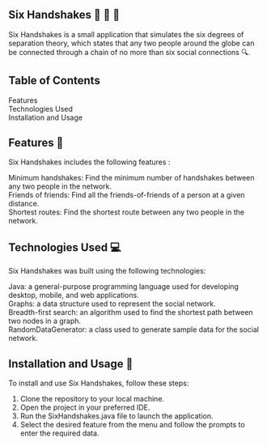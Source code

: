 ## Six Handshakes 🙌 🙌 🙌
Six Handshakes is a small application that simulates the six degrees of separation theory, which states that any two people around the globe can be connected through a chain of no more than six social connections 🔍.

## Table of Contents
Features </br>
Technologies Used </br>
Installation and Usage 
 

## Features 🚀
Six Handshakes includes the following features :

Minimum handshakes: Find the minimum number of handshakes between any two people in the network. </br>
Friends of friends: Find all the friends-of-friends of a person at a given distance. </br>
Shortest routes: Find the shortest route between any two people in the network. </br>
## Technologies Used 💻
Six Handshakes was built using the following technologies:

Java: a general-purpose programming language used for developing desktop, mobile, and web applications. </br>
Graphs: a data structure used to represent the social network. </br>
Breadth-first search: an algorithm used to find the shortest path between two nodes in a graph. </br>
RandomDataGenerator: a class used to generate sample data for the social network. </br>
## Installation and Usage 📝
To install and use Six Handshakes, follow these steps:

1. Clone the repository to your local machine. </br>
2. Open the project in your preferred IDE. </br>
3. Run the SixHandshakes.java file to launch the application. </br>
4. Select the desired feature from the menu and follow the prompts to enter the required data. </br>
